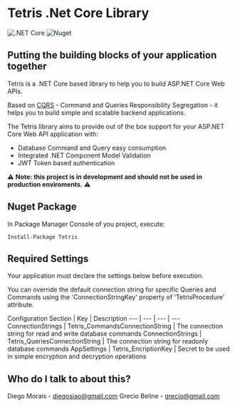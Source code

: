 # Tetris .Net Core Library #

![.NET Core](https://github.com/diegosiao/Tetris/workflows/.NET%20Core/badge.svg) ![Nuget](https://github.com/diegosiao/Tetris/workflows/Nuget/badge.svg)

## Putting the building blocks of your application together

Tetris is a .NET Core based library to help you to build ASP.NET Core Web APIs.

Based on [CQRS](https://martinfowler.com/bliki/CQRS.html) - Command and Queries Responsibility Segregation - it helps you to build simple and scalable backend applications.

The Tetris library aims to provide out of the box support for your ASP.NET Core Web API application with: 
- Database Command and Query easy consumption
- Integrated .NET Component Model Validation
- JWT Token based authentication

⚠️ **Note: this project is in development and should not be used in production enviroments.** ⚠️

## Nuget Package 

In Package Manager Console of you project, execute:

`Install-Package Tetris`

## Required Settings

Your application must declare the settings below before execution. 

You can override the default connection string for specific Queries and Commands using the 'ConnectionStringKey' property of 'TetrisProcedure' attribute.

Configuration Section | Key | Description
--- | --- | --- | ---
ConnectionStrings | Tetris_CommandsConnectionString | The connection string for read and write database commands
ConnectionStrings | Tetris_QueriesConnectionString | The connection string for readonly database commands
AppSettings | Tetris_EncriptionKey | Secret to be used in simple encryption and decryption operations

## Who do I talk to about this?

Diego Morais - diegosiao@gmail.com
Grecio Beline - grecio@gmail.com
